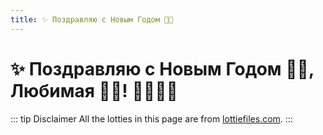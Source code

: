 ```yaml
---
title: ✨ Поздравляю с Новым Годом 🌠🎁
---
```

# ✨ Поздравляю с Новым Годом 🌠🎁, Любимая 💞👸! 🥳🎄🎅🎉

<script>
    //import HappyNewYearC from './HappyNewYearC.vue'
</script>

<!-- {{ url }} -->

<LottieAnimationExample />
<!-- <Vue3LottieExample /> -->
<!-- <HappyNewYearG /> -->

::: tip Disclaimer
All the lotties in this page are from [lottiefiles.com](https://lottiefiles.com/).
:::
